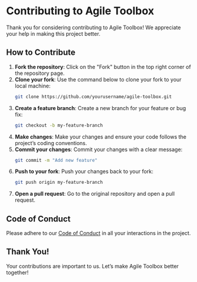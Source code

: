 # Contributing to Agile Toolbox

Thank you for considering contributing to Agile Toolbox! We appreciate your help in making this project better.

## How to Contribute
1. **Fork the repository**: Click on the "Fork" button in the top right corner of the repository page.
2. **Clone your fork**: Use the command below to clone your fork to your local machine:
   ```bash
   git clone https://github.com/yourusername/agile-toolbox.git
   ```
3. **Create a feature branch**: Create a new branch for your feature or bug fix:
   ```bash
   git checkout -b my-feature-branch
   ```
4. **Make changes**: Make your changes and ensure your code follows the project’s coding conventions.
5. **Commit your changes**: Commit your changes with a clear message:
   ```bash
   git commit -m "Add new feature"
   ```
6. **Push to your fork**: Push your changes back to your fork:
   ```bash
   git push origin my-feature-branch
   ```
7. **Open a pull request**: Go to the original repository and open a pull request.

## Code of Conduct
Please adhere to our [Code of Conduct](CODE_OF_CONDUCT.md) in all your interactions in the project.

## Thank You!
Your contributions are important to us. Let’s make Agile Toolbox better together!